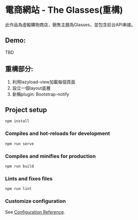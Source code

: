 # 電商網站 - The Glasses(重構)
此作品為虛擬購物商店，銷售主題為Glasses，並包含前台API串接。

## Demo:
TBD

## 重構部分:
1. 利用lazyload-view加載每個頁面
2. 設立一個layout底層
3. 新稱plugin: Bootstrap-notify

## Project setup
```
npm install
```

### Compiles and hot-reloads for development
```
npm run serve
```

### Compiles and minifies for production
```
npm run build
```

### Lints and fixes files
```
npm run lint
```

### Customize configuration
See [Configuration Reference](https://cli.vuejs.org/config/).
